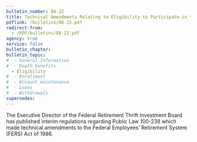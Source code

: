 ```yaml
---
bulletin_number: 88-22
title: Technical Amendments Relating to Eligibility to Participate in the Thrift Savings Plan
pdflink: /bulletins/88-22.pdf
redirect-from:
  - /PDF/bulletins/88-22.pdf
agency: true
service: false
bulletin_chapter:
bulletin_topic:
#  - General Information
#  - Death benefits
  - Eligibility
#  - Enrollment
#  - Account maintenance
#  - Loans
#  - Withdrawals
supersedes:
---
```


The Executive Director of the Federal Retirement Thrift Investment Board has published interim regulations regarding Public Law 100-238 which made technical amendments to the Federal Employees’ Retirement System (FERS) Act of 1986.
